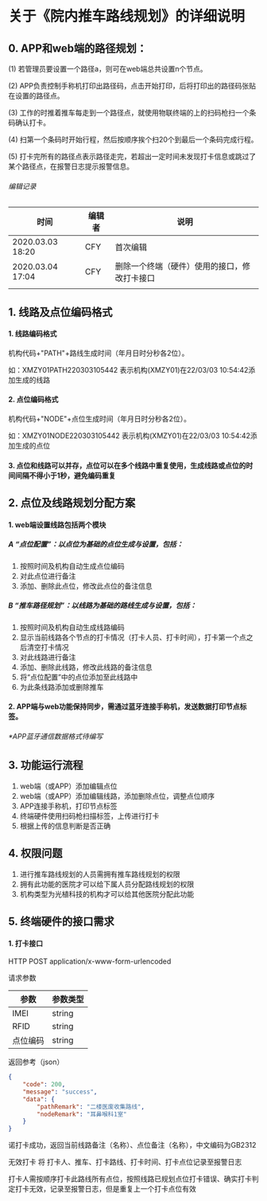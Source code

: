 # 关于《院内推车路线规划》的详细说明

## 0. APP和web端的路径规划：

(1) 若管理员要设置一个路径a，则可在web端总共设置n个节点。

(2) APP负责控制手称机打印出路径码，点击开始打印，后将打印出的路径码张贴在设置的路径点。

(3) 工作的时推着推车每走到一个路径点，就使用物联终端的上的扫码枪扫一个条码确认打卡。

(4) 扫第一个条码时开始行程，然后按顺序挨个扫20个到最后一个条码完成行程。

(5) 打卡完所有的路径点表示路径走完，若超出一定时间未发现打卡信息或跳过了某个路径点，在报警日志提示报警信息。

###### 编辑记录

| 时间             | 编辑者 | 说明                                         |
| ---------------- | ------ | -------------------------------------------- |
| 2020.03.03 18:20 | CFY    | 首次编辑                                     |
| 2020.03.04 17:04 | CFY    | 删除一个终端（硬件）使用的接口，修改打卡接口 |
|                  |        |                                              |

## 1. 线路及点位编码格式

#### 1. 线路编码格式

机构代码+"PATH"+路线生成时间（年月日时分秒各2位）。

如：XMZY01PATH220303105442 表示机构(XMZY01)在22/03/03 10:54:42添加生成的线路

#### 2. 点位编码格式

机构代码+"NODE"+点位生成时间（年月日时分秒各2位）。

如：XMZY01NODE220303105442 表示机构(XMZY01)在22/03/03 10:54:42添加生成的点位

#### 3. 点位和线路可以并存，点位可以在多个线路中重复使用，生成线路或点位的时间间隔不得小于1秒，避免编码重复

## 2. 点位及线路规划分配方案

#### 1. web端设置线路包括两个模块

##### A “点位配置”：以点位为基础的点位生成与设置，包括：

1. 按照时间及机构自动生成点位编码
1. 对此点位进行备注
1. 添加、删除此点位，修改此点位的备注信息

##### B “推车路径规划”：以线路为基础的路线生成与设置，包括：

1. 按照时间及机构自动生成线路编码
1. 显示当前线路各个节点的打卡情况（打卡人员、打卡时间），打卡第一个点之后清空打卡情况
2. 对此线路进行备注
3. 添加、删除此线路，修改此线路的备注信息
4. 将“点位配置”中的点位添加至此线路中
6. 为此条线路添加或删除推车

#### 2. APP端与web功能保持同步，需通过蓝牙连接手称机，发送数据打印节点标签。

###### *APP蓝牙通信数据格式待编写

## 3. 功能运行流程

1. web端（或APP）添加编辑点位
2. web端（或APP）添加编辑线路，添加删除点位，调整点位顺序
3. APP连接手称机，打印节点标签
4. 终端硬件使用扫码枪扫描标签，上传进行打卡
5. 根据上传的信息判断是否正确

## 4. 权限问题

1. 进行推车路线规划的人员需拥有推车路线规划的权限
2. 拥有此功能的医院才可以给下属人员分配路线规划的权限
3. 机构类型为光植科技的机构才可以给其他医院分配此功能

## 5. 终端硬件的接口需求

#### 1. 打卡接口

HTTP POST application/x-www-form-urlencoded

请求参数

| 参数     | 参数类型 |
| -------- | -------- |
| IMEI     | string   |
| RFID     | string   |
| 点位编码 | string   |

返回参考（json）

~~~json
{
	"code": 200,
	"message": "success",
	"data": {
		"pathRemark": "二楼医废收集路线",
		"nodeRemark": "耳鼻喉科1室"
	}
}
~~~

诺打卡成功，返回当前线路备注（名称）、点位备注（名称），中文编码为GB2312

无效打卡 将 打卡人、推车、打卡路线、打卡时间、打卡点位记录至报警日志

打卡人需按顺序打卡此路线所有点位，按照线路已规划点位打卡错误、确实打卡判定打卡无效，记录至报警日志，但是重复上一个打卡点位有效

